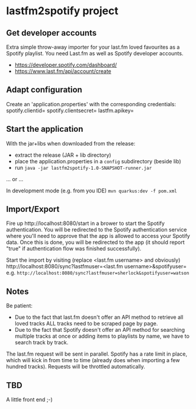# lastfm2spotify project

## Get developer accounts 
Extra simple throw-away importer for your last.fm loved favourites as a Spotify playlist.
You need Last.fm as well as Spotify developer accounts.

* https://developer.spotify.com/dashboard/
* https://www.last.fm/api/account/create


## Adapt configuration

Create an 'application.properties' with the corresponding credentials: 
spotify.clientid=<Replace with Spotify client id>
spotify.clientsecret=<Replace with Spotify client secret>
lastfm.apikey=<Replace last.fm API key>
 
## Start the application

With the jar+libs when downloaded from the release:
* extract the release (JAR  + lib directory)
* place the application.properties in a `config` subdirectory (beside lib)
* run `java -jar lastfm2spotify-1.0-SNAPSHOT-runner.jar`

... or ...  

In development mode (e.g. from you IDE) 
`mvn quarkus:dev -f pom.xml`

## Import/Export

Fire up http://localhost:8080/start in a brower to start the Spotify authentication. You will be redirected to the Spotify authentication service where you'll need to approve that the app is allowed to access your Spotify data. 
Once this is done, you will be redirected to the app (it should report "true" if authentication flow was finished successfully).

Start the import by visiting (replace <last.fm username> and <Spotify username> obviously)
http://localhost:8080/sync?lastfmuser=<last.fm username>&spotifyuser=<Spotify username> e.g.
`http://localhost:8080/sync?lastfmuser=sherlock&spotifyuser=watson`

## Notes

Be patient:
* Due to the fact that last.fm doesn't offer an API method to retrieve all loved tracks ALL tracks need to be scraped page by page.
* Due to the fact that Spotify doesn't offer an API method for searching multiple tracks at once or adding items to playlists by name, we have to search track by track.

The last.fm request will be sent in parallel. 
Spotify has a rate limit in place, which will kick in from time to time (already does when importing a few hundred tracks). Requests will be throttled automatically.   

## TBD

A little front end ;-)